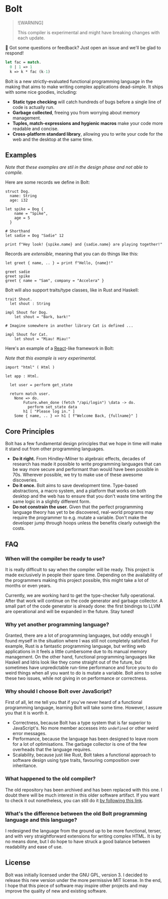 Bolt
====

> ![WARNING]
>
> This compiler is experimental and might have breaking changes with each update.

💬 Got some questions or feedback? Just open an issue and we'll be glad to respond!

```ocaml
let fac = match.
  0 | 1 => 1
  k => k * fac (k-1)
```

Bolt is a new strictly-evaluated functional programming language in the making
that aims to make writing complex applications dead-simple. It ships with some
nice goodies, including:

 - **Static type checking** will catch hundreds of bugs before a single line of
   code is actually run.
 - **Garbage collected**, freeing you from worrying about memory management.
 - **Tuples, match-expressions and hygienic macros** make your code more
   readable and concise.
 - **Cross-platform standard library**, allowing you to write your code for the
   web and the desktop at the same time.

## Examples

_Note that these examples are stil in the design phase and not able to compile._

Here are some records we define in Bolt:

```
struct Dog.
  name: String
  age: i32

let spike = Dog {
    name = "Spike",
    age = 5
  }

# Shorthand
let sadie = Dog "Sadie" 12

print f"Hey look! {spike.name} and {sadie.name} are playing together!"
```

Records are _extensible_, meaning that you can do things like this:

```
let greet { name, .. } = print f"Hello, {name}!"

greet sadie
greet spike
greet { name = "Sam", company = "Accelera" }
```

Bolt will also support traits/type classes, like in Rust and Haskell:

```
trait Shout.
  let shout : String

impl Shout for Dog.
    let shout = "Bark, bark!"

# Imagine somewhere in another library Cat is defined ...

impl Shout for Cat.
    let shout = "Miau! Miau!"
```

Here's an example of a [React](https://react.dev/)-like framework in Bolt:

_Note that this example is very experimental._

```
import "html" ( Html )

let app : Html.

  let user = perform get_state

  return match user.
    None => do.
        Future.when_done (fetch "/api/login") \data -> do.
          perform set_state data
        h1 [ "Please log in." ]
    Some { name, .. } => h1 [ f"Welcome Back, {fullname}" ]
```

## Core Principles

Bolt has a few fundamental design principles that we hope in time will make it
stand out from other programming languages.

 - **Do it right.** From Hindley-Milner to algebraic effects, decades
   of research has made it possible to write programming languages that can be
   way more secure and performant than would have been possible in 70s.
   Wherever possible, we try to make use of these awesome discoveries.
 - **Do it once.** Bolt aims to save development time. Type-based abstractions,
   a macro system, and a platform that works on both desktop and the web has to
   ensure that you don't waste time writing the same logic in a slightly
   different form.
 - **Do not constrain the user.** Given that the perfect programming language
   theory has yet to be discovered, real-world programs may require the
   programmer to e.g. mutate a variable. Don't make the developer jump through
   hoops unless the benefits clearly outweigh the costs.


## FAQ

### When will the compiler be ready to use?

It is really difficult to say when the compiler will be ready. This project is
made exclusively in people their spare time. Depending on the availability of the
programmers making this project possible, this might take a lot of months or
even years.

Currently, we are working hard to get the type-checker fully operational. After
that work will continue on the code generator and garbage collector. A small
part of the code generator is already done: the first bindings to LLVM are
operational and will be expanded in the future. Stay tuned!

### Why yet another programming language?

Granted, there are a lot of programming languages, but oddly enough I found
myself in the situation where I was still not completely satisfied. For
example, Rust is a fantastic programming language, but writing web applications
in it feels a little cumbersome due to its manual memory management. On the
other hand, functional programming languages like Haskell and Idris look like
they come straight out of the future, but sometimes have unpredictable run-time
performance and force you to do weird things when all you want to do is mutate
a variable. Bolt aims to solve these two issues, while not giving in on
performance or correctness.

### Why should I choose Bolt over JavaScript?

First of all, let me tell you that if you've never heard of a functional
programming language, learning Bolt will take some time. However, I assure you
that it is worth it.

 - Correctness, because Bolt has a type system that is far superior to
   JavaScript's. No more member accesses into `undefined` or other weird error
   messages.
 - Performance, because the language has been designed to leave room for a lot
   of optimisations. The garbage collector is one of the few overheads that the
   language requires.
 - Scalability, because just like Rust, Bolt takes a functional approach to
   software design using type traits, favouring composition over inheritance.

### What happened to the old compiler?

The old repository has been archived and has been replaced with this one. I
doubt there will be much interest in this older software artifact. If you want
to check it out nonetheless, you can still do it [by following this link][1].

[1]: https://github.com/boltlang/BoltJS

### What's the difference between the old Bolt programming language and this language?

I redesigned the language from the ground up to be more functional, terser, and
with very straightforward extensions for writing complex HTML. It is by no
means done, but I do hope to have struck a good balance between readability and
ease of use.

## License

Bolt was initially licensed under the GNU GPL, version 3. I decided to release this new
version under the more permissive MIT license. In the end, I hope that this
piece of software may inspire other projects and may improve the quality of new
and existing software.

